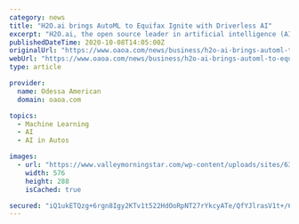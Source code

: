 ```yaml
---
category: news
title: "H2O.ai brings AutoML to Equifax Ignite with Driverless AI"
excerpt: "H2O.ai, the open source leader in artificial intelligence (AI) and machine learning (ML), today announced the availability of H2O AutoML and Driverless AI within Equifax Ignite ®. H2O is a leading open-source AI platform, and its Driverless AI is a ..."
publishedDateTime: 2020-10-08T14:05:00Z
originalUrl: "https://www.oaoa.com/news/business/h2o-ai-brings-automl-to-equifax-ignite-with-driverless-ai/article_3020f4a6-e84b-5620-afe1-ce7fc7241787.html"
webUrl: "https://www.oaoa.com/news/business/h2o-ai-brings-automl-to-equifax-ignite-with-driverless-ai/article_3020f4a6-e84b-5620-afe1-ce7fc7241787.html"
type: article

provider:
  name: Odessa American
  domain: oaoa.com

topics:
  - Machine Learning
  - AI
  - AI in Autos

images:
  - url: "https://www.valleymorningstar.com/wp-content/uploads/sites/63/2020/07/GET-IT-NOW-BUTTON.png"
    width: 576
    height: 288
    isCached: true

secured: "iQ1ukETQzg+6rgn8Igy2KTv1t522HdOoRpNT27rYkcyATe/QfYJlrasV1t+/6UTXiGSABeYHdWF7BR1Cuq9aBET1BPYUJAwYmNQFYC0xFntismHMDSNndJLfUlfuy/rDEFukj5eSF7hCghLMeUnSwcOubAOtkBjeY44AUcBvtnZXP5rX1H4e/obHaxWOlbNNxCSEa88R+PwPto03aoE39RpH6cylesC/+NjhJgjSlLdyGUt9MB88/UpL2nMAI458c2jYpcWD/RdXHbyQ+Bl0W/cahvAmO+zBdmW+ts22U77GeaOK/ljO5UEzXQ/g2n1b0m+jRFjcFEbdqPfTxAlvzGwkYef8pQ1bivTb4ahEVhA=;9PO2mkK4Qj6fZvmvTsrelQ=="
---
```


